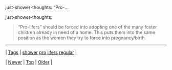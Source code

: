 <!--
title: just-shower-thoughts
date: 2020-06-28T15:27:00.136Z
tags: shower, pro, lifers, regular
-->


just-shower-thoughts: “Pro-...

<p>just-shower-thoughts:</p>

<blockquote><p>“Pro-lifers” should be forced into adopting one of the many foster children already in need of a home. This puts them into the same position as the women they try to force into pregnancy/birth.</p></blockquote>

<!--BOTTOM-POST-NAVIGATION-->
---

| [Tags](tags.md) | [shower](tag-shower.md) [pro](tag-pro.md) [lifers](tag-lifers.md) [regular](tag-regular.md) |

| [Newer](153089539978.md) | [Top](index.md) | [Older](153119098638.md) |